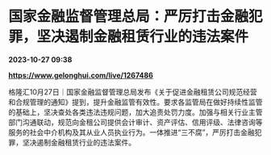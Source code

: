 # 国家金融监督管理总局：严厉打击金融犯罪，坚决遏制金融租赁行业的违法案件

**2023-10-27 09:38**

**https://www.gelonghui.com/live/1267486**

格隆汇10月27日｜国家金融监督管理总局发布《关于促进金融租赁公司规范经营和合规管理的通知》提到，提升金融监管有效性。要求各监管局在做好持续性监管的基础上，坚决查处各类违法违规问题，加大追责处罚力度。加强与相关行业主管部门沟通联动，规范向金租公司提供会计审计、资产评估、信用评级、法律咨询等服务的社会中介机构及其从业人员执业行为。一体推进“三不腐”，严厉打击金融犯罪，坚决遏制金融租赁行业的违法案件。